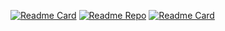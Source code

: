 [![Readme Card](https://github-readme-stats.vercel.app/api?username=yuansheng1549&show_icons=true&theme=blue-green&locale=en)](https://bit.ly/yuansheng)
[![Readme Repo](https://github-readme-stats.vercel.app/api?username=yuansheng1549&show_icons=true&theme=default_repocard&locale=en)](https://bit.ly/yuansheng)
[![Readme Card](https://github-readme-stats.vercel.app/api/pin/?username=anuraghazra&repo=github-readme-stats)](https://bit.ly/yuansheng)
